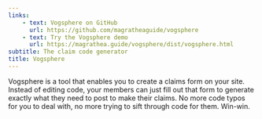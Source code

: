 ```yaml
---
links:
    - text: Vogsphere on GitHub
      url: https://github.com/magratheaguide/vogsphere
    - text: Try the Vogsphere demo
      url: https://magrathea.guide/vogsphere/dist/vogsphere.html
subtitle: The claim code generator
title: Vogsphere
---
```


Vogsphere is a tool that enables you to create a claims form on your site. Instead of editing code, your members can just fill out that form to generate exactly what they need to post to make their claims. No more code typos for you to deal with, no more trying to sift through code for them. Win-win.
